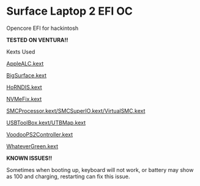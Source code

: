 # Surface Laptop 2 EFI OC
 Opencore EFI for hackintosh

**TESTED ON VENTURA!!**

Kexts Used

[AppleALC.kext](https://github.com/acidanthera/AppleALC/releases)

[BigSurface.kext](https://github.com/Xiashangning/BigSurface)

[HoRNDIS.kext](https://github.com/jwise/HoRNDIS)

[NVMeFix.kext](https://github.com/acidanthera/NVMeFix)

[SMCProcessor.kext/SMCSuperIO.kext/VirtualSMC.kext](https://github.com/acidanthera/VirtualSMC/releases)

[USBToolBox.kext/UTBMap.kext](https://github.com/USBToolBox/kext)

[VoodooPS2Controller.kext](https://github.com/acidanthera/VoodooPS2/releases)

[WhateverGreen.kext](https://github.com/acidanthera/WhateverGreen/releases)

**KNOWN ISSUES!!**

Sometimes when booting up, keyboard will not work, or battery may show as 100 and charging, restarting can fix this issue.

